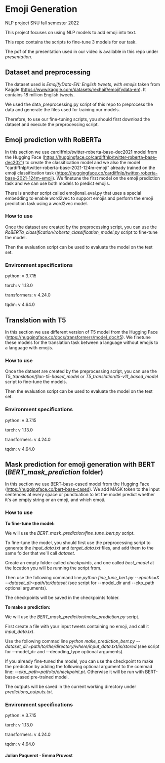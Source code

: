 # Emoji Generation
NLP project SNU fall semester 2022 

This project focuses on using NLP models to add emoji into text.

This repo contains the scripts to fine-tune 3 models for our task.

The pdf of the presentation used in our video is available in this repo under *presentation*.


## Dataset and preprocessing

The dataset used is *EmojifyData-EN: English tweets, with emojis* taken from Kaggle (https://www.kaggle.com/datasets/rexhaif/emojifydata-en).
It contains 18 million English tweets.

We used the data_preprocessing.py script of this repo to preprocess the data and generate the files used for training our models.

Therefore, to use our fine-tuning scripts, you should first download the dataset and execute the preprocessing script.


## Emoji prediction with RoBERTa


In this section we use cardiffnlp/twitter-roberta-base-dec2021 model from the Hugging Face (https://huggingface.co/cardiffnlp/twitter-roberta-base-dec2021) to create the classification model and we also the model "cardiffnlp/twitter-roberta-base-2021-124m-emoji" already trained on the emoji classification task (https://huggingface.co/cardiffnlp/twitter-roberta-base-2021-124m-emoji).
We finetune the first model on the emoji prediction task and we can use both models to predict emojis.

There is another script called emojional_eval.py that uses a special embedding to enable word2vec to support emojis and perform the emoji prediction task using a word2vec model.


### How to use

Once the dataset are created by the preprocessing script, you can use the *RoBERTa_classification/roberta_classification_model.py* script to fine-tune the model.

Then the evaluation script can be used to evaluate the model on the test set.


### Environment specifications

python: v 3.7.15

torch: v 1.13.0

transformers: v 4.24.0

tqdm: v 4.64.0

## Translation with T5


In this section we use different version of T5 model from the Hugging Face (https://huggingface.co/docs/transformers/model_doc/t5).
We finetune these models for the translation task between a language without emojis to a language with emojis.


### How to use

Once the dataset are created by the preprocessing script, you can use the *T5_translation/flan-t5-based_model* or *T5_translation/t5-v11_based_model* script to fine-tune the models.

Then the evaluation script can be used to evaluate the model on the test set.

### Environment specifications

python: v 3.7.15

torch: v 1.13.0

transformers: v 4.24.0

tqdm: v 4.64.0

## Mask prediction for emoji generation with BERT (*BERT_mask_prediction* folder)


In this section we use BERT-base-cased model from the Hugging Face (https://huggingface.co/bert-base-cased).
We add MASK token to the input sentences at every space or punctuation to let the model predict whether it's an empty string or an emoji, and which emoji.


### How to use


**To fine-tune the model:**

We will use the *BERT_mask_prediction/fine_tune_bert.py* script.

To fine-tune the model, you should first use the preprocessing script to generate the *input_data.txt* and *target_data.txt* files, and add them to the same folder that we'll call *dataset*.

Create an empty folder called *checkpoints*, and one called *best_model* at the location you will be running the script from. 

Then use the following command line *python fine_tune_bert.py --epochs=X --dataset_dir=path/to/dataset* (see script for --model_dir and --ckp_path optional arguments).

The checkpoints will be saved in the checkpoints folder.


**To make a prediction:**

We will use the *BERT_mask_prediction/make_prediction.py* script.

First create a file with your input tweets containing no emoji, and call it *input_data.txt*.

Use the following commad line *python make_prediction_bert.py --dataset_dir=path/to/the/directory/where/input_data.txt/is/stored* (see script for --model_dir and --decoding_type optional arguments).

If you already fine-tuned the model, you can use the checkpoint to make the prediction by adding the following optional argument to the commad line: *--ckp_path=path/to/checkpoint.pt*. Otherwise it will be run with BERT-base-cased pre-trained model.

The outputs will be saved in the current working directory under *predictions_outputs.txt*. 


### Environment specifications

python: v 3.7.15

torch: v 1.13.0

transformers: v 4.24.0

tqdm: v 4.64.0


#### Julian Paquerot - Emma Pruvost
